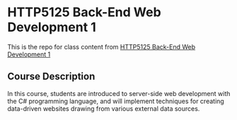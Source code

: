 # HTTP5125 Back-End Web Development 1

This is the repo for class content from [HTTP5125 Back-End Web Development 1](https://mediaarts.humber.ca/programs/web-development.html)

## Course Description
In this course, students are introduced to server-side web development with the C# programming language, and will implement techniques for creating data-driven websites drawing from various external data sources.
